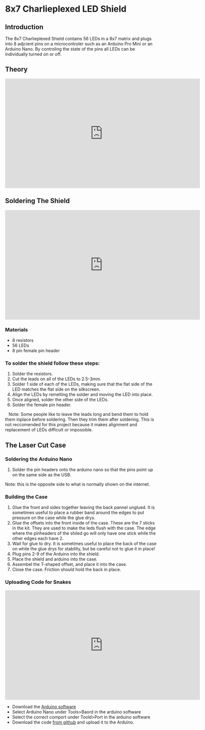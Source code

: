 # 8x7 Charlieplexed LED Shield
## Introduction
The 8x7 Charlieplexed Shield contains 56 LEDs in a 8x7 matrix and plugs into 8 adjcient pins on a microcontroler such as an Arduino Pro Mini or an Arduino Nano. By controling the state of the pins all LEDs can be individually turned on or off.

## Theory
<iframe id="ytplayer" type="text/html" width="640" height="360"
  src="https://www.youtube.com/embed/Bx5GLyJSWPk?autoplay=0&origin=http://hammeshacks.com"
  frameborder="0"></iframe>

## Soldering The Shield
<iframe id="ytplayer" type="text/html" width="640" height="360"
  src="https://www.youtube.com/embed/YMQ2k3mRRPE?autoplay=0&origin=http://hammeshacks.com"
  frameborder="0"></iframe>
  
### Materials
  * 8 resistors
  * 56 LEDs
  * 8 pin female pin header
  
### To solder the shield follow these steps:
  1. Solder the resistors.
  2. Cut the leads on all of the LEDs to 2.5-3mm.
  3. Solder 1 side of each of the LEDs, making sure that the flat side of the LED matches the flat side on the silkscreen.
  4. Align the LEDs by remelting the solder and moving the LED into place.
  5. Once aligned, solder the other side of the LEDs. 
  6. Solder the female pin header.
  
    Note: Some people like to leave the leads long and bend them to hold them inplace before soldering. Then they trim them after soldering. This is not reccomended for this project because it makes alignment and replacement of LEDs difficult or impossible. 
    
## The Laser Cut Case 
### Soldering the Arduino Nano
1. Solder the pin headers onto the arduino nano so that the pins point up on the same side as the USB. 

Note: this is the opposite side to what is normally shown on the internet.

### Building the Case
1. Glue the front and sides together leaving the back pannel unglued. It is sometimes useful to place a rubber band around the edges to put pressure on the case while the glue drys. 
2. Glue the offsets into the front inside of the case. These are the 7 sticks in the kit. They are used to make the leds flush with the case. The edge where the pinheaders of the shiled go will only have one stick while the other edges each have 2.
3. Wait for glue to dry. It is sometimes useful to place the back of the case on while the glue drys for stability, but be careful not to glue it in place!
4. Plug pins 2-9 of the Arduino into the shield. 
5. Place the shield and arduino into the case.
6. Assembel the T-shaped offset, and place it into the case. 
7. Close the case. Friction should hold the back in place. 

### Uploading Code for Snakes
<iframe id="ytplayer" type="text/html" width="640" height="360"
  src="https://www.youtube.com/embed/YZnQFtUXSJo?autoplay=0&origin=http://hammeshacks.com"
  frameborder="0"></iframe>

* Download the [Arduino software](https://www.arduino.cc/en/Main/Software)
* Select Arduino Nano under Tools>Baord in the arduino software
* Select the correct comport under Toold>Port in the arduino software
* Download the code [from github](https://github.com/emilyhammes/8x7charlieplexed/archive/master.zip) and upload it to the Arduino.
